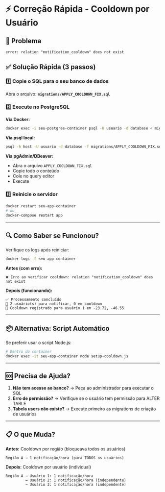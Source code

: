 # ⚡ Correção Rápida - Cooldown por Usuário

## 🎯 Problema
```
error: relation "notification_cooldown" does not exist
```

## ✅ Solução Rápida (3 passos)

### 1️⃣ Copie o SQL para o seu banco de dados

Abra o arquivo: **`migrations/APPLY_COOLDOWN_FIX.sql`**

### 2️⃣ Execute no PostgreSQL

**Via Docker:**
```bash
docker exec -i seu-postgres-container psql -U usuario -d database < migrations/APPLY_COOLDOWN_FIX.sql
```

**Via psql local:**
```bash
psql -h host -U usuario -d database -f migrations/APPLY_COOLDOWN_FIX.sql
```

**Via pgAdmin/DBeaver:**
- Abra o arquivo `APPLY_COOLDOWN_FIX.sql`
- Copie todo o conteúdo
- Cole no query editor
- Execute

### 3️⃣ Reinicie o servidor

```bash
docker restart seu-app-container
# ou
docker-compose restart app
```

---

## 🔍 Como Saber se Funcionou?

Verifique os logs após reiniciar:

```bash
docker logs -f seu-app-container
```

**Antes (com erro):**
```
❌ Erro ao verificar cooldown: relation "notification_cooldown" does not exist
```

**Depois (funcionando):**
```
✅ Processamento concluído
📱 2 usuário(s) para notificar, 0 em cooldown
📝 Cooldown registrado para usuário 1 em -23.72, -46.55
```

---

## 📦 Alternativa: Script Automático

Se preferir usar o script Node.js:

```bash
# Dentro do container
docker exec -it seu-app-container node setup-cooldown.js
```

---

## 🆘 Precisa de Ajuda?

1. **Não tem acesso ao banco?** → Peça ao administrador para executar o SQL
2. **Erro de permissão?** → Verifique se o usuário tem permissão para ALTER TABLE
3. **Tabela users não existe?** → Execute primeiro as migrations de criação de usuários

---

## 📋 O que Muda?

**Antes:** Cooldown por região (bloqueava todos os usuários)
```
Região A → 1 notificação/hora (para TODOS os usuários)
```

**Depois:** Cooldown por usuário (individual)
```
Região A → Usuário 1: 1 notificação/hora
         → Usuário 2: 1 notificação/hora (independente)
         → Usuário 3: 1 notificação/hora (independente)
```
